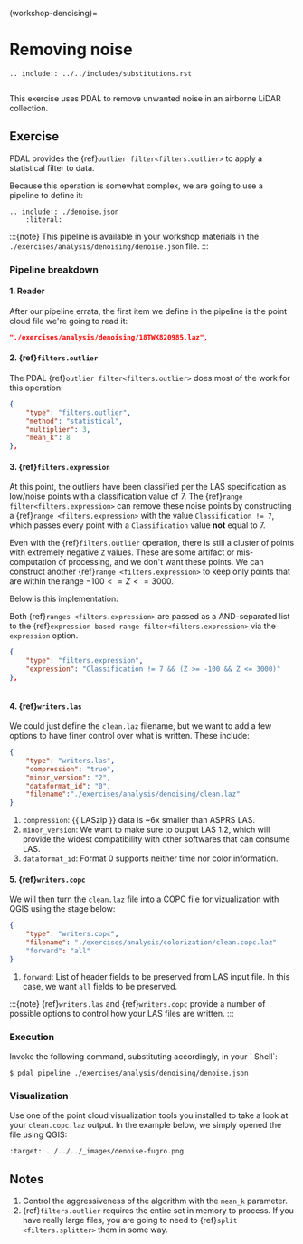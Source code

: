 (workshop-denoising)=

# Removing noise

```{eval-rst}
.. include:: ../../includes/substitutions.rst
```

```{index} Denoising, outliers
```

This exercise uses PDAL to remove unwanted noise in an airborne LiDAR
collection.

## Exercise

PDAL provides the {ref}`outlier filter<filters.outlier>` to apply a statistical
filter to data.

Because this operation is somewhat complex, we are going to use a pipeline to
define it:

```{eval-rst}
.. include:: ./denoise.json
    :literal:
```

:::{note}
This pipeline is available in your workshop materials in the
`./exercises/analysis/denoising/denoise.json` file.
:::

### Pipeline breakdown

#### 1. Reader

After our pipeline errata, the first item we define in the pipeline is the
point cloud file we're going to read it:

```json
"./exercises/analysis/denoising/18TWK820985.laz",
```

#### 2. {ref}`filters.outlier`

The PDAL {ref}`outlier filter<filters.outlier>` does most of the work for this
operation:

```json
{
    "type": "filters.outlier",
    "method": "statistical",
    "multiplier": 3,
    "mean_k": 8
},
```

#### 3. {ref}`filters.expression`

At this point, the outliers have been classified per the LAS specification as
low/noise points with a classification value of 7. The {ref}`range
filter<filters.expression>` can remove these noise points by constructing a
{ref}`range <filters.expression>` with the value `Classification != 7`, which passes
every point with a `Classification` value **not** equal to 7.

Even with the {ref}`filters.outlier` operation, there is still a cluster of
points with extremely negative `Z` values. These are some artifact or
mis-computation of processing, and we don't want these points. We can construct
another {ref}`range <filters.expression>` to keep only points that are within the range
$-100 <= Z <= 3000$.

Below is this implementation:

Both {ref}`ranges <filters.expression>` are passed as a AND-separated list to the
{ref}`expression based range filter<filters.expression>` via the `expression` option.

```json
{
    "type": "filters.expression",
    "expression": "Classification != 7 && (Z >= -100 && Z <= 3000)"
},
```

```{index} range filter, classifications
```

#### 4. {ref}`writers.las`

We could just define the `clean.laz` filename, but we want to
add a few options to have finer control over what is written. These include:

```json
{
    "type": "writers.las",
    "compression": "true",
    "minor_version": "2",
    "dataformat_id": "0",
    "filename":"./exercises/analysis/denoising/clean.laz"
}
```

1. `compression`: {{ LASzip }} data is ~6x smaller than ASPRS LAS.
2. `minor_version`: We want to make sure to output LAS 1.2, which will
   provide the widest compatibility with other softwares that can
   consume LAS.
3. `dataformat_id`: Format 0 supports neither time nor color information.

#### 5. {ref}`writers.copc`

We will then turn the `clean.laz` file into a COPC file for vizualization with QGIS
using the stage below:

```json
{
    "type": "writers.copc",
    "filename": "./exercises/analysis/colorization/clean.copc.laz"
    "forward": "all"
}
```

1. `forward`: List of header fields to be preserved from LAS input file. In this case, we want `all`
   fields to be preserved.

:::{note}
{ref}`writers.las` and {ref}`writers.copc` provide a number of possible options to control
how your LAS files are written.
:::

### Execution

Invoke the following command, substituting accordingly, in your \` Shell\`:

```console
$ pdal pipeline ./exercises/analysis/denoising/denoise.json
```

### Visualization

Use one of the point cloud visualization tools you installed to take a look at
your `clean.copc.laz` output. In the example below, we simply
opened the file using QGIS:

```{image} ../../images/denoise-fugro.png
:target: ../../../_images/denoise-fugro.png
```

## Notes

1. Control the aggressiveness of the algorithm with the `mean_k` parameter.
2. {ref}`filters.outlier` requires the entire set in memory to
   process. If you have really large files, you are going to need to
   {ref}`split <filters.splitter>` them in some way.
